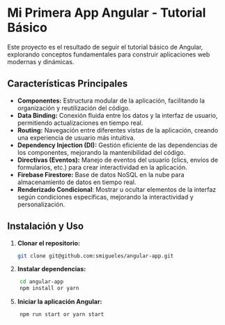 # Mi Primera App Angular - Tutorial Básico

Este proyecto es el resultado de seguir el tutorial básico de Angular, explorando conceptos fundamentales para construir aplicaciones web modernas y dinámicas.

## Características Principales

- **Componentes:** Estructura modular de la aplicación, facilitando la organización y reutilización del código.
- **Data Binding:** Conexión fluida entre los datos y la interfaz de usuario, permitiendo actualizaciones en tiempo real.
- **Routing:** Navegación entre diferentes vistas de la aplicación, creando una experiencia de usuario más intuitiva.
- **Dependency Injection (DI):** Gestión eficiente de las dependencias de los componentes, mejorando la mantenibilidad del código.
- **Directivas (Eventos):** Manejo de eventos del usuario (clics, envíos de formularios, etc.) para crear interactividad en la aplicación.
- **Firebase Firestore:** Base de datos NoSQL en la nube para almacenamiento de datos en tiempo real.
- **Renderizado Condicional**: Mostrar u ocultar elementos de la interfaz según condiciones específicas, mejorando la interactividad y personalización.

## Instalación y Uso

1. **Clonar el repositorio:**

   ```bash
   git clone git@github.com:smigueles/angular-app.git
   ```

2. **Instalar dependencias:**

```bash
    cd angular-app
    npm install or yarn
```


5. **Iniciar la aplicación Angular:**

```bash
    npm run start or yarn start
```
